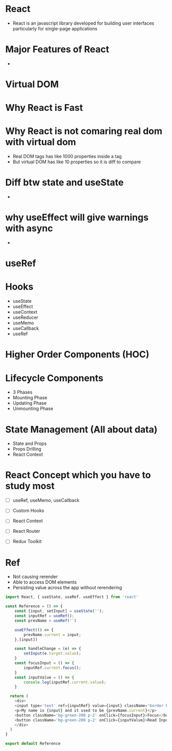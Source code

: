 # React
- React is an javascript library developed for building user interfaces particularly for single-page applications

# Major Features of React 
-

# Virtual DOM

# Why React is Fast

# Why React is not comaring real dom with virtual dom
- Real DOM tags has like 1000 properties inside a tag
- But virtual DOM has like 10 properties so it is diff to compare

# Diff btw state and useState
- 

# why useEffect will give warnings with async
- 

# useRef

# Hooks
- useState
- useEffect
- useContext
- useReducer
- useMemo
- useCallback
- useRef

# Higher Order Components (HOC)

# Lifecycle Components
- 3 Phases
- Mounting Phase
- Updating Phase
- Unmounting Phase

# State Management (All about data)
- State and Props
- Props Drilling
- React Context 

# React Concept which you have to study most

- [ ] useRef, useMemo, useCallback
- [ ] Custom Hooks
- [ ] React Context
- [ ] React Router
- [ ] Redux Toolkit


# Ref
- Not causing rerender
- Able to access DOM elements
- Persisting value across the app without rerendering

```js
import React, { useState, useRef, useEffect } from 'react'

const Reference = () => {
    const [input, setInput] = useState('');
    const inputRef = useRef();
    const prevName = useRef('')

    useEffect(() => {
        prevName.current = input;
    },[input])

    const handleChange = (e) => {
        setInput(e.target.value);
    }
    const focusInput = () => {
        inputRef.current.focus();
    }
    const inputValue = () => {
        console.log(inputRef.current.value);
    }

  return (
    <div>
    <input type='text' ref={inputRef} value={input} className='border border-black py-2 px-10' onChange={handleChange} />
    <p>My name is {input} and it used to be {prevName.current}</p>
    <button className='bg-green-200 p-2' onClick={focusInput}>Focus</button>
    <button className='bg-green-200 p-2' onClick={inputValue}>Read Input Value</button>
    </div>
  )
}

export default Reference
```